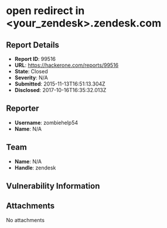 # open redirect in <your_zendesk>.zendesk.com

## Report Details
- **Report ID**: 99516
- **URL**: https://hackerone.com/reports/99516
- **State**: Closed
- **Severity**: N/A
- **Submitted**: 2015-11-13T16:51:13.304Z
- **Disclosed**: 2017-10-16T16:35:32.013Z

## Reporter
- **Username**: zombiehelp54
- **Name**: N/A

## Team
- **Name**: N/A
- **Handle**: zendesk

## Vulnerability Information


## Attachments
No attachments
